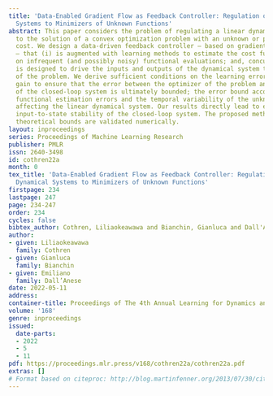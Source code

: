 ```yaml
---
title: 'Data-Enabled Gradient Flow as Feedback Controller: Regulation of Linear Dynamical
  Systems to Minimizers of Unknown Functions'
abstract: This paper considers the problem of regulating a linear dynamical system
  to the solution of a convex optimization problem with an unknown or partially-known
  cost. We design a data-driven feedback controller – based on gradient flow dynamics
  – that (i) is augmented with learning methods to estimate the cost function based
  on infrequent (and possibly noisy) functional evaluations; and, concurrently, (ii)
  is designed to drive the inputs and outputs of the dynamical system to the optimizer
  of the problem. We derive sufficient conditions on the learning error and the controller
  gain to ensure that the error between the optimizer of the problem and the state
  of the closed-loop system is ultimately bounded; the error bound accounts for the
  functional estimation errors and the temporal variability of the unknown disturbance
  affecting the linear dynamical system. Our results directly lead to exponential
  input-to-state stability of the closed-loop system. The proposed method and the
  theoretical bounds are validated numerically.
layout: inproceedings
series: Proceedings of Machine Learning Research
publisher: PMLR
issn: 2640-3498
id: cothren22a
month: 0
tex_title: 'Data-Enabled Gradient Flow as Feedback Controller: Regulation of Linear
  Dynamical Systems to Minimizers of Unknown Functions'
firstpage: 234
lastpage: 247
page: 234-247
order: 234
cycles: false
bibtex_author: Cothren, Liliaokeawawa and Bianchin, Gianluca and Dall'Anese, Emiliano
author:
- given: Liliaokeawawa
  family: Cothren
- given: Gianluca
  family: Bianchin
- given: Emiliano
  family: Dall’Anese
date: 2022-05-11
address:
container-title: Proceedings of The 4th Annual Learning for Dynamics and Control Conference
volume: '168'
genre: inproceedings
issued:
  date-parts:
  - 2022
  - 5
  - 11
pdf: https://proceedings.mlr.press/v168/cothren22a/cothren22a.pdf
extras: []
# Format based on citeproc: http://blog.martinfenner.org/2013/07/30/citeproc-yaml-for-bibliographies/
---
```

